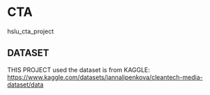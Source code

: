 # CTA
hslu_cta_project


## DATASET
THIS PROJECT used the dataset is from KAGGLE:
https://www.kaggle.com/datasets/jannalipenkova/cleantech-media-dataset/data
